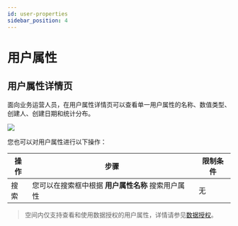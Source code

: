 ```yaml
---
id: user-properties
sidebar_position: 4
---
```


# 用户属性

## 用户属性详情页[](#yong-hu-shu-xing-xiang-qing-ye)

面向业务运营人员，在用户属性详情页可以查看单一用户属性的名称、数值类型、创建人、创建日期和统计分布。

![](/img/用户洞察-用户属性.png)

您也可以对用户属性进行以下操作：

| 操作     | 步骤                                                   | 限制条件 |
| -------- | ------------------------------------------------------ | -------- |
| 搜索     | 您可以在搜索框中根据 **用户属性名称** 搜索用户属性     | 无       |

> 空间内仅支持查看和使用数据授权的用户属性，详情请参见[数据授权](../../product-manual/enterprise-management/project-manage/data-authorization)。
